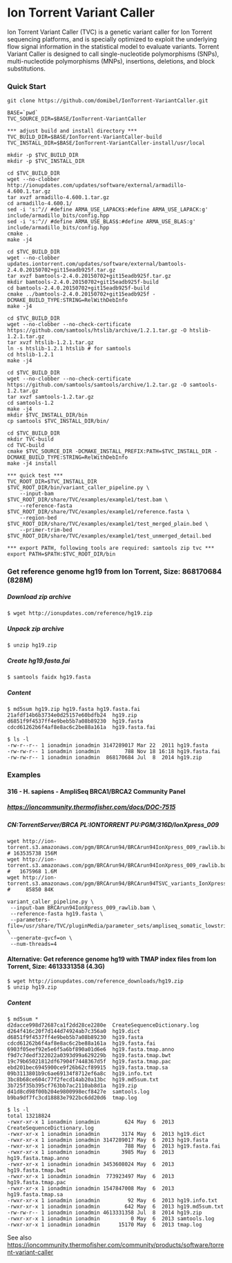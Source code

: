 # Ion Torrent Variant Caller

Ion Torrent Variant Caller (TVC) is a genetic variant caller for Ion Torrent sequencing platforms,
and is specially optimized to exploit the underlying flow signal information in the statistical model
to evaluate variants. Torrent Variant Caller is designed to call single-nucleotide polymorphisms (SNPs),
multi-nucleotide polymorphisms (MNPs), insertions, deletions, and block substitutions.

### Quick Start
```
git clone https://github.com/domibel/IonTorrent-VariantCaller.git

BASE=`pwd`
TVC_SOURCE_DIR=$BASE/IonTorrent-VariantCaller

*** adjust build and install directory ***
TVC_BUILD_DIR=$BASE/IonTorrent-VariantCaller-build
TVC_INSTALL_DIR=$BASE/IonTorrent-VariantCaller-install/usr/local

mkdir -p $TVC_BUILD_DIR
mkdir -p $TVC_INSTALL_DIR

cd $TVC_BUILD_DIR
wget --no-clobber http://ionupdates.com/updates/software/external/armadillo-4.600.1.tar.gz
tar xvzf armadillo-4.600.1.tar.gz
cd armadillo-4.600.1/
sed -i 's:^// #define ARMA_USE_LAPACK$:#define ARMA_USE_LAPACK:g' include/armadillo_bits/config.hpp
sed -i 's:^// #define ARMA_USE_BLAS$:#define ARMA_USE_BLAS:g'     include/armadillo_bits/config.hpp
cmake .
make -j4

cd $TVC_BUILD_DIR
wget --no-clobber updates.iontorrent.com/updates/software/external/bamtools-2.4.0.20150702+git15eadb925f.tar.gz
tar xvzf bamtools-2.4.0.20150702+git15eadb925f.tar.gz
mkdir bamtools-2.4.0.20150702+git15eadb925f-build
cd bamtools-2.4.0.20150702+git15eadb925f-build
cmake ../bamtools-2.4.0.20150702+git15eadb925f -DCMAKE_BUILD_TYPE:STRING=RelWithDebInfo
make -j4

cd $TVC_BUILD_DIR
wget --no-clobber --no-check-certificate https://github.com/samtools/htslib/archive/1.2.1.tar.gz -O htslib-1.2.1.tar.gz
tar xvzf htslib-1.2.1.tar.gz
ln -s htslib-1.2.1 htslib # for samtools
cd htslib-1.2.1
make -j4

cd $TVC_BUILD_DIR
wget --no-clobber --no-check-certificate https://github.com/samtools/samtools/archive/1.2.tar.gz -O samtools-1.2.tar.gz
tar xvzf samtools-1.2.tar.gz
cd samtools-1.2
make -j4
mkdir $TVC_INSTALL_DIR/bin
cp samtools $TVC_INSTALL_DIR/bin/

cd $TVC_BUILD_DIR
mkdir TVC-build
cd TVC-build
cmake $TVC_SOURCE_DIR -DCMAKE_INSTALL_PREFIX:PATH=$TVC_INSTALL_DIR -DCMAKE_BUILD_TYPE:STRING=RelWithDebInfo
make -j4 install

*** quick test ***
TVC_ROOT_DIR=$TVC_INSTALL_DIR
$TVC_ROOT_DIR/bin/variant_caller_pipeline.py \
    --input-bam       $TVC_ROOT_DIR/share/TVC/examples/example1/test.bam \
    --reference-fasta $TVC_ROOT_DIR/share/TVC/examples/example1/reference.fasta \
    --region-bed      $TVC_ROOT_DIR/share/TVC/examples/example1/test_merged_plain.bed \
    --primer-trim-bed $TVC_ROOT_DIR/share/TVC/examples/example1/test_unmerged_detail.bed
    
*** export PATH, following tools are required: samtools zip tvc ***
export PATH=$PATH:$TVC_ROOT_DIR/bin
```


### Get reference genome hg19 from Ion Torrent, Size: 868170684 (828M)

##### Download zip archive
```
$ wget http://ionupdates.com/reference/hg19.zip
```

##### Unpack zip archive
```
$ unzip hg19.zip
```

##### Create hg19.fasta.fai
```
$ samtools faidx hg19.fasta    
```

##### Content
```
$ md5sum hg19.zip hg19.fasta hg19.fasta.fai
21afdf14b6b3734e0d25157e60bdfb24  hg19.zip
d6851f9f4537ff4e9beb5b7a08b89230  hg19.fasta
cdcd61262b6f4af8e8ac6c2be88a161a  hg19.fasta.fai

$ ls -l
-rw-r--r-- 1 ionadmin ionadmin 3147289017 Mar 22  2011 hg19.fasta
-rw-rw-r-- 1 ionadmin ionadmin        788 Nov 18 16:18 hg19.fasta.fai
-rw-rw-r-- 1 ionadmin ionadmin  868170684 Jul  8  2014 hg19.zip
```

### Examples

#### 316 - H. sapiens - AmpliSeq BRCA1/BRCA2 Community Panel
##### https://ioncommunity.thermofisher.com/docs/DOC-7515
##### CN:TorrentServer/BRCA   PL:IONTORRENT   PU:PGM/316D/IonXpress_009
```
wget http://ion-torrent.s3.amazonaws.com/pgm/BRCArun94/BRCArun94IonXpress_009_rawlib.bam          # 163535738 156M
wget http://ion-torrent.s3.amazonaws.com/pgm/BRCArun94/BRCArun94IonXpress_009_rawlib.bam.bai      #   1675968 1.6M
wget http://ion-torrent.s3.amazonaws.com/pgm/BRCArun94/BRCArun94TSVC_variants_IonXpress_009.vcf   #     85850 84K

variant_caller_pipeline.py \
 --input-bam BRCArun94IonXpress_009_rawlib.bam \
 --reference-fasta hg19.fasta \
 --parameters-file=/usr/share/TVC/pluginMedia/parameter_sets/ampliseq_somatic_lowstringency_pgm_parameters.json \
 --generate-gvcf=on \
 --num-threads=4
```


#### Alternative: Get reference genome hg19 with TMAP index files from Ion Torrent, Size: 4613331358 (4.3G)

```
$ wget http://ionupdates.com/reference_downloads/hg19.zip
$ unzip hg19.zip
```

##### Content
```
$ md5sum *
d2dacce998d72687ca1f2dd28ce2280e  CreateSequenceDictionary.log
d264f416c20f7d144d74924ab7c356a0  hg19.dict
d6851f9f4537ff4e9beb5b7a08b89230  hg19.fasta
cdcd61262b6f4af8e8ac6c2be88a161a  hg19.fasta.fai
6903f05eef92e5e6f5a6bf890a01d6e6  hg19.fasta.tmap.anno
f9d7c7dedf322022a0393d99a629229b  hg19.fasta.tmap.bwt
19c79b65021812df67904f7448367d5f  hg19.fasta.tmap.pac
ebd201bec6945900ce9f26b62cf89915  hg19.fasta.tmap.sa
09b3113801b9c6ae69134f8712ef6a8c  hg19.info.txt
3bc8b68ce604c77f2fecd14ab20a13bc  hg19.md5sum.txt
3b725f35b395cf763bb7ac2110ab8d1a  hg19.zip
d41d8cd98f00b204e9800998ecf8427e  samtools.log
b9ba9df7fc3cd18883e7922bc6dd20d6  tmap.log
```
```
$ ls -l
total 13218824
-rwxr-xr-x 1 ionadmin ionadmin        624 May  6  2013 CreateSequenceDictionary.log
-rwxr-xr-x 1 ionadmin ionadmin       3174 May  6  2013 hg19.dict
-rwxr-xr-x 1 ionadmin ionadmin 3147289017 May  6  2013 hg19.fasta
-rwxr-xr-x 1 ionadmin ionadmin        788 May  6  2013 hg19.fasta.fai
-rwxr-xr-x 1 ionadmin ionadmin       3985 May  6  2013 hg19.fasta.tmap.anno
-rwxr-xr-x 1 ionadmin ionadmin 3453608024 May  6  2013 hg19.fasta.tmap.bwt
-rwxr-xr-x 1 ionadmin ionadmin  773923497 May  6  2013 hg19.fasta.tmap.pac
-rwxr-xr-x 1 ionadmin ionadmin 1547847008 May  6  2013 hg19.fasta.tmap.sa
-rwxr-xr-x 1 ionadmin ionadmin         92 May  6  2013 hg19.info.txt
-rwxr-xr-x 1 ionadmin ionadmin        642 May  6  2013 hg19.md5sum.txt
-rw-rw-r-- 1 ionadmin ionadmin 4613331358 Jul  8  2014 hg19.zip
-rwxr-xr-x 1 ionadmin ionadmin          0 May  6  2013 samtools.log
-rwxr-xr-x 1 ionadmin ionadmin      15170 May  6  2013 tmap.log
```


See also https://ioncommunity.thermofisher.com/community/products/software/torrent-variant-caller
